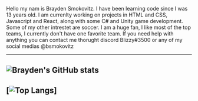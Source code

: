 Hello my nam is Brayden Smokovitz. I have been learning code since I was 13 years old. I am currenlty working on projects in HTML and CSS, Javascript and React, along with some C# and Unity game development. Some of my other intrestet are soccer. I am a huge fan, I like most of the top teams, I currently don't have one favorite team. If you need help with anything you can contact me thorught discord Blizzy#3500 or any of my social medias @bsmokovitz

---
![Brayden's GitHub stats](https://github-readme-stats.vercel.app/api?username=bsmokovitz&show_icons=true&theme=react)
---
[![Top Langs](https://github-readme-stats.vercel.app/api/top-langs/?username=bsmokovitz&layout=compact)]
---
